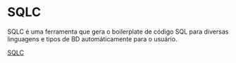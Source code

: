 # SQLC

SQLC é uma ferramenta que gera o boilerplate de código SQL para diversas linguagens e tipos de BD automáticamente para o usuário.

[SQLC](https://docs.sqlc.dev/en/stable/index.html)